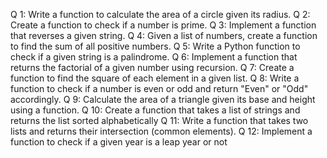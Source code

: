 Q 1: Write a function to calculate the area of a circle given its radius.
Q 2: Create a function to check if a number is prime.
Q 3: Implement a function that reverses a given string.
Q 4: Given a list of numbers, create a function to find the sum of all positive numbers.
Q 5: Write a Python function to check if a given string is a palindrome.
Q 6: Implement a function that returns the factorial of a given number using recursion.
Q 7: Create a function to find the square of each element in a given list.
Q 8: Write a function to check if a number is even or odd and return "Even" or "Odd" accordingly.
Q 9: Calculate the area of a triangle given its base and height using a function.
Q 10: Create a function that takes a list of strings and returns the list sorted alphabetically
Q 11: Write a function that takes two lists and returns their intersection (common elements).
Q 12: Implement a function to check if a given year is a leap year or not